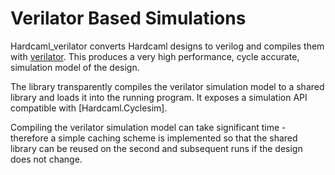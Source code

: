 Verilator Based Simulations
===========================

Hardcaml_verilator converts Hardcaml designs to verilog and compiles
them with [verilator](https://www.veripool.org/wiki/verilator). This
produces a very high performance, cycle accurate, simulation model of
the design.

The library transparently compiles the verilator simulation model to a
shared library and loads it into the running program. It exposes a
simulation API compatible with [Hardcaml.Cyclesim].

Compiling the verilator simulation model can take significant time -
therefore a simple caching scheme is implemented so that the shared
library can be reused on the second and subsequent runs if the design
does not change.
